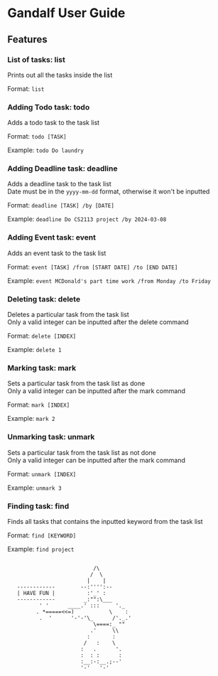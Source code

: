 # Gandalf User Guide

## Features 

### List of tasks: list

Prints out all the tasks inside the list

Format: `list`

### Adding Todo task: todo

Adds a todo task to the task list

Format: `todo [TASK]`

Example: `todo Do laundry`

### Adding Deadline task: deadline

Adds a deadline task to the task list<br/>
Date must be in the `yyyy-mm-dd` format, otherwise it won't be inputted

Format: `deadline [TASK] /by [DATE]`

Example: `deadline Do CS2113 project /by 2024-03-08`

### Adding Event task: event

Adds an event task to the task list

Format: `event [TASK] /from [START DATE] /to [END DATE]`

Example: `event MCDonald's part time work /from Monday /to Friday`

### Deleting task: delete

Deletes a particular task from the task list</br>
Only a valid integer can be inputted after the delete command

Format: `delete [INDEX]`

Example: `delete 1`

### Marking task: mark

Sets a particular task from the task list as done</br>
Only a valid integer can be inputted after the mark command

Format: `mark [INDEX]`

Example: `mark 2`

### Unmarking task: unmark

Sets a particular task from the task list as not done</br>
Only a valid integer can be inputted after the mark command

Format: `unmark [INDEX]`

Example: `unmark 3`

### Finding task: find

Finds all tasks that contains the inputted keyword from the task list

Format: `find [KEYWORD]`

Example: `find project`
```

                           /\
                          /  \
                         |    |
   ------------        --:'''':--
   | HAVE FUN |          :'_' :
   ------------         _:"":\___
          ' '      ____.' :::     '._
         . *=====<<=)           \    :
          .  '      '-'-'\_      /'._.'
                           \====:_ ""
                          .'     \\
                         :       :
                        /   :    \
                       :   .      '.
                       :  : :      :
                       :__:-:__.;--'
                       '-'   '-'
```
